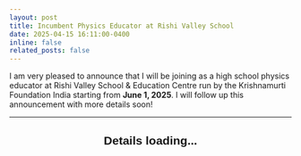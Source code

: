 ```yaml
---
layout: post
title: Incumbent Physics Educator at Rishi Valley School
date: 2025-04-15 16:11:00-0400
inline: false
related_posts: false
---
```


I am very pleased to announce that I will be joining as a high school physics educator at Rishi Valley School & Education Centre run by the Krishnamurti Foundation India starting from **June 1, 2025**. I will follow up this announcement with more details soon!

---

<div align="center">
  <h2 style="font-family: Arial, sans-serif;">Details loading...</h2>
</div>
